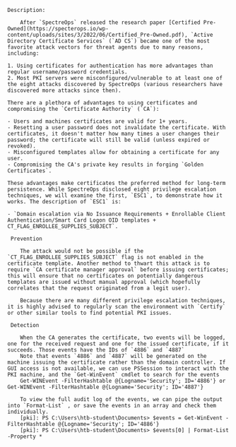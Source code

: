	Description:
	
		After `SpectreOps` released the research paper [Certified Pre-Owned](https://specterops.io/wp-content/uploads/sites/3/2022/06/Certified_Pre-Owned.pdf), `Active Directory Certificate Services` (`AD CS`) became one of the most favorite attack vectors for threat agents due to many reasons, including:

	1. Using certificates for authentication has more advantages than regular username/password credentials.
	2. Most PKI servers were misconfigured/vulnerable to at least one of the eight attacks discovered by SpectreOps (various researchers have discovered more attacks since then).
	
	There are a plethora of advantages to using certificates and compromising the `Certificate Authority` (`CA`):
	
	- Users and machines certificates are valid for 1+ years.
	- Resetting a user password does not invalidate the certificate. With certificates, it doesn't matter how many times a user changes their password; the certificate will still be valid (unless expired or revoked).
	- Misconfigured templates allow for obtaining a certificate for any user.
	- Compromising the CA's private key results in forging `Golden Certificates`.
	
	These advantages make certificates the preferred method for long-term persistence. While SpectreOps disclosed eight privilege escalation techniques, we will examine the first, `ESC1`, to demonstrate how it works. The description of `ESC1` is:
	
	- `Domain escalation via No Issuance Requirements + Enrollable Client Authentication/Smart Card Logon OID templates + CT_FLAG_ENROLLEE_SUPPLIES_SUBJECT`.

	 Prevention

		The attack would not be possible if the `CT_FLAG_ENROLLEE_SUPPLIES_SUBJECT` flag is not enabled in the certificate template. Another method to thwart this attack is to require `CA certificate manager approval` before issuing certificates; this will ensure that no certificates on potentially dangerous templates are issued without manual approval (which hopefully correlates that the request originated from a legit user).
		
		Because there are many different privilege escalation techniques, it is highly advised to regularly scan the environment with `Certify` or other similar tools to find potential PKI issues.

	 Detection

		When the CA generates the certificate, two events will be logged, one for the received request and one for the issued certificate, if it succeeds. Those events have the IDs of `4886` and `4887`
		Note that events `4886` and `4887` will be generated on the machine issuing the certificate rather than the domain controller. If GUI access is not available, we can use PSSession to interact with the PKI machine, and the `Get-WinEvent` cmdlet to search for the events
		Get-WINEvent -FilterHashtable @{Logname='Security'; ID='4886'} or Get-WINEvent -FilterHashtable @{Logname='Security'; ID='4887'}

		To view the full audit log of the events, we can pipe the output into `Format-List` , or save the events in an array and check them individually.
		[pki]: PS C:\Users\htb-student\Documents> $events = Get-WinEvent -FilterHashtable @{Logname='Security'; ID='4886'} 
		[pki]: PS C:\Users\htb-student\Documents> $events[0] | Format-List -Property * 